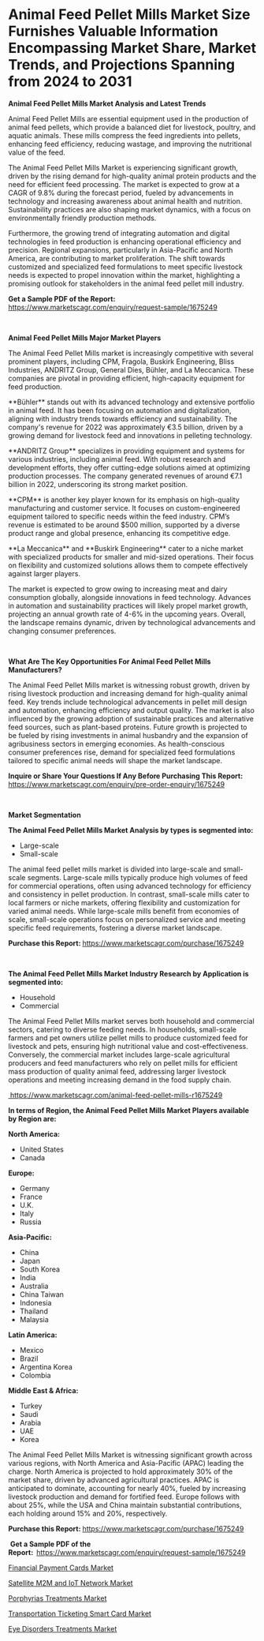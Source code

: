 <p><h1>Animal Feed Pellet Mills Market Size Furnishes Valuable Information Encompassing Market Share, Market Trends, and Projections Spanning from 2024 to 2031</h1></p><p><strong>Animal Feed Pellet Mills Market Analysis and Latest Trends</strong></p>
<p><p>Animal Feed Pellet Mills are essential equipment used in the production of animal feed pellets, which provide a balanced diet for livestock, poultry, and aquatic animals. These mills compress the feed ingredients into pellets, enhancing feed efficiency, reducing wastage, and improving the nutritional value of the feed.</p><p>The Animal Feed Pellet Mills Market is experiencing significant growth, driven by the rising demand for high-quality animal protein products and the need for efficient feed processing. The market is expected to grow at a CAGR of 9.8% during the forecast period, fueled by advancements in technology and increasing awareness about animal health and nutrition. Sustainability practices are also shaping market dynamics, with a focus on environmentally friendly production methods.</p><p>Furthermore, the growing trend of integrating automation and digital technologies in feed production is enhancing operational efficiency and precision. Regional expansions, particularly in Asia-Pacific and North America, are contributing to market proliferation. The shift towards customized and specialized feed formulations to meet specific livestock needs is expected to propel innovation within the market, highlighting a promising outlook for stakeholders in the animal feed pellet mill industry.</p></p>
<p><strong>Get a Sample PDF of the Report:&nbsp;</strong> <a href="https://www.marketscagr.com/enquiry/request-sample/1675249?utm_campaign=1268&utm_medium=2&utm_source=Github&utm_content=ia&utm_term=10102024&utm_id=animal-feed-pellet-mills">https://www.marketscagr.com/enquiry/request-sample/1675249</a></p>
<p>&nbsp;</p>
<p><strong>Animal Feed Pellet Mills Major Market Players</strong></p>
<p><p>The Animal Feed Pellet Mills market is increasingly competitive with several prominent players, including CPM, Fragola, Buskirk Engineering, Bliss Industries, ANDRITZ Group, General Dies, Bühler, and La Meccanica. These companies are pivotal in providing efficient, high-capacity equipment for feed production.</p><p>**Bühler** stands out with its advanced technology and extensive portfolio in animal feed. It has been focusing on automation and digitalization, aligning with industry trends towards efficiency and sustainability. The company's revenue for 2022 was approximately €3.5 billion, driven by a growing demand for livestock feed and innovations in pelleting technology.</p><p>**ANDRITZ Group** specializes in providing equipment and systems for various industries, including animal feed. With robust research and development efforts, they offer cutting-edge solutions aimed at optimizing production processes. The company generated revenues of around €7.1 billion in 2022, underscoring its strong market position.</p><p>**CPM** is another key player known for its emphasis on high-quality manufacturing and customer service. It focuses on custom-engineered equipment tailored to specific needs within the feed industry. CPM’s revenue is estimated to be around $500 million, supported by a diverse product range and global presence, enhancing its competitive edge.</p><p>**La Meccanica** and **Buskirk Engineering** cater to a niche market with specialized products for smaller and mid-sized operations. Their focus on flexibility and customized solutions allows them to compete effectively against larger players. </p><p>The market is expected to grow owing to increasing meat and dairy consumption globally, alongside innovations in feed technology. Advances in automation and sustainability practices will likely propel market growth, projecting an annual growth rate of 4-6% in the upcoming years. Overall, the landscape remains dynamic, driven by technological advancements and changing consumer preferences.</p></p>
<p>&nbsp;</p>
<p><strong>What Are The Key Opportunities For Animal Feed Pellet Mills Manufacturers?</strong></p>
<p><p>The Animal Feed Pellet Mills market is witnessing robust growth, driven by rising livestock production and increasing demand for high-quality animal feed. Key trends include technological advancements in pellet mill design and automation, enhancing efficiency and output quality. The market is also influenced by the growing adoption of sustainable practices and alternative feed sources, such as plant-based proteins. Future growth is projected to be fueled by rising investments in animal husbandry and the expansion of agribusiness sectors in emerging economies. As health-conscious consumer preferences rise, demand for specialized feed formulations tailored to specific animal needs will shape the market landscape.</p></p>
<p><strong>Inquire or Share Your Questions If Any Before Purchasing This Report:</strong> <a href="https://www.marketscagr.com/enquiry/pre-order-enquiry/1675249?utm_campaign=1268&utm_medium=2&utm_source=Github&utm_content=ia&utm_term=10102024&utm_id=animal-feed-pellet-mills">https://www.marketscagr.com/enquiry/pre-order-enquiry/1675249</a></p>
<p>&nbsp;</p>
<p><strong>Market Segmentation</strong></p>
<p><strong>The Animal Feed Pellet Mills Market Analysis by types is segmented into:</strong></p>
<p><ul><li>Large-scale</li><li>Small-scale</li></ul></p>
<p><p>The animal feed pellet mills market is divided into large-scale and small-scale segments. Large-scale mills typically produce high volumes of feed for commercial operations, often using advanced technology for efficiency and consistency in pellet production. In contrast, small-scale mills cater to local farmers or niche markets, offering flexibility and customization for varied animal needs. While large-scale mills benefit from economies of scale, small-scale operations focus on personalized service and meeting specific feed requirements, fostering a diverse market landscape.</p></p>
<p><strong>Purchase this Report:&nbsp;</strong><a href="https://www.marketscagr.com/purchase/1675249?utm_campaign=1268&utm_medium=2&utm_source=Github&utm_content=ia&utm_term=10102024&utm_id=animal-feed-pellet-mills">https://www.marketscagr.com/purchase/1675249</a></p>
<p>&nbsp;</p>
<p><strong>The Animal Feed Pellet Mills Market Industry Research by Application is segmented into:</strong></p>
<p><ul><li>Household</li><li>Commercial</li></ul></p>
<p><p>The Animal Feed Pellet Mills market serves both household and commercial sectors, catering to diverse feeding needs. In households, small-scale farmers and pet owners utilize pellet mills to produce customized feed for livestock and pets, ensuring high nutritional value and cost-effectiveness. Conversely, the commercial market includes large-scale agricultural producers and feed manufacturers who rely on pellet mills for efficient mass production of quality animal feed, addressing larger livestock operations and meeting increasing demand in the food supply chain.</p></p>
<p><a href="https://www.marketscagr.com/animal-feed-pellet-mills-r1675249?utm_campaign=1268&utm_medium=2&utm_source=Github&utm_content=ia&utm_term=10102024&utm_id=animal-feed-pellet-mills">&nbsp;https://www.marketscagr.com/animal-feed-pellet-mills-r1675249</a></p>
<p><strong>In terms of Region, the Animal Feed Pellet Mills Market Players available by Region are:</strong></p>
<p>
    <p> <strong> North America: </strong>
        <ul>
            <li>United States</li>
            <li>Canada</li>
        </ul>
        </p> 
    <p> <strong> Europe: </strong>
        <ul>
            <li>Germany</li>
            <li>France</li>
            <li>U.K.</li>
            <li>Italy</li>
            <li>Russia</li>
        </ul>
        </p> 
    <p> <strong> Asia-Pacific: </strong>
        <ul>
            <li>China</li>
            <li>Japan</li>
            <li>South Korea</li>
            <li>India</li>
            <li>Australia</li>
            <li>China Taiwan</li>
            <li>Indonesia</li>
            <li>Thailand</li>
            <li>Malaysia</li>
        </ul>
        </p> 
    <p> <strong> Latin America: </strong>
        <ul>
            <li>Mexico</li>
            <li>Brazil</li>
            <li>Argentina Korea</li>
            <li>Colombia</li>
        </ul>
        </p> 
    <p> <strong> Middle East & Africa: </strong>
        <ul>
            <li>Turkey</li>
            <li>Saudi</li>
            <li>Arabia</li>
            <li>UAE</li>
            <li>Korea</li>
        </ul>
    </p>
    </p>
<p><p>The Animal Feed Pellet Mills Market is witnessing significant growth across various regions, with North America and Asia-Pacific (APAC) leading the charge. North America is projected to hold approximately 30% of the market share, driven by advanced agricultural practices. APAC is anticipated to dominate, accounting for nearly 40%, fueled by increasing livestock production and demand for fortified feed. Europe follows with about 25%, while the USA and China maintain substantial contributions, each holding around 15% and 20%, respectively.</p></p>
<p><strong>Purchase this Report: </strong><a href="https://www.marketscagr.com/purchase/1675249?utm_campaign=1268&utm_medium=2&utm_source=Github&utm_content=ia&utm_term=10102024&utm_id=animal-feed-pellet-mills">https://www.marketscagr.com/purchase/1675249</a></p>
<p>&nbsp;<strong>Get a Sample PDF of the Report:&nbsp;&nbsp;</strong><a href="https://www.marketscagr.com/enquiry/request-sample/1675249?utm_campaign=1268&utm_medium=2&utm_source=Github&utm_content=ia&utm_term=10102024&utm_id=animal-feed-pellet-mills">https://www.marketscagr.com/enquiry/request-sample/1675249</a></p>
<p><strong></strong></p>
<p><p><a href="https://github.com/RickHolmes3/Market-Research-Report-List-6/blob/main/financial-payment-cards-market.md?utm_campaign=1268&utm_medium=2&utm_source=Github&utm_content=ia&utm_term=10102024&utm_id=animal-feed-pellet-mills">Financial Payment Cards Market</a></p><p><a href="https://www.linkedin.com/pulse/global-satellite-m2m-iot-network-industry-analysis-report-ymlof?utm_campaign=1268&utm_medium=2&utm_source=Github&utm_content=ia&utm_term=10102024&utm_id=animal-feed-pellet-mills">Satellite M2M and IoT Network Market</a></p><p><a href="https://www.linkedin.com/pulse/navigating-global-porphyrias-treatments-market-landscape-trends-izfff?utm_campaign=1268&utm_medium=2&utm_source=Github&utm_content=ia&utm_term=10102024&utm_id=animal-feed-pellet-mills">Porphyrias Treatments Market</a></p><p><a href="https://github.com/radmanjxendrisczn/Market-Research-Report-List-1/blob/main/transportation-ticketing-smart-card-market.md?utm_campaign=1268&utm_medium=2&utm_source=Github&utm_content=ia&utm_term=10102024&utm_id=animal-feed-pellet-mills">Transportation Ticketing Smart Card Market</a></p><p><a href="https://www.linkedin.com/pulse/market-forecasting-change-global-eye-disorders-treatments-dynamics-fjcff?utm_campaign=1268&utm_medium=2&utm_source=Github&utm_content=ia&utm_term=10102024&utm_id=animal-feed-pellet-mills">Eye Disorders Treatments Market</a></p></p>